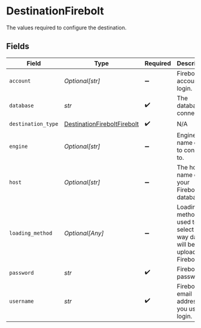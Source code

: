 # DestinationFirebolt

The values required to configure the destination.


## Fields

| Field                                                                             | Type                                                                              | Required                                                                          | Description                                                                       | Example                                                                           |
| --------------------------------------------------------------------------------- | --------------------------------------------------------------------------------- | --------------------------------------------------------------------------------- | --------------------------------------------------------------------------------- | --------------------------------------------------------------------------------- |
| `account`                                                                         | *Optional[str]*                                                                   | :heavy_minus_sign:                                                                | Firebolt account to login.                                                        |                                                                                   |
| `database`                                                                        | *str*                                                                             | :heavy_check_mark:                                                                | The database to connect to.                                                       |                                                                                   |
| `destination_type`                                                                | [DestinationFireboltFirebolt](../../models/shared/destinationfireboltfirebolt.md) | :heavy_check_mark:                                                                | N/A                                                                               |                                                                                   |
| `engine`                                                                          | *Optional[str]*                                                                   | :heavy_minus_sign:                                                                | Engine name or url to connect to.                                                 |                                                                                   |
| `host`                                                                            | *Optional[str]*                                                                   | :heavy_minus_sign:                                                                | The host name of your Firebolt database.                                          | api.app.firebolt.io                                                               |
| `loading_method`                                                                  | *Optional[Any]*                                                                   | :heavy_minus_sign:                                                                | Loading method used to select the way data will be uploaded to Firebolt           |                                                                                   |
| `password`                                                                        | *str*                                                                             | :heavy_check_mark:                                                                | Firebolt password.                                                                |                                                                                   |
| `username`                                                                        | *str*                                                                             | :heavy_check_mark:                                                                | Firebolt email address you use to login.                                          | username@email.com                                                                |